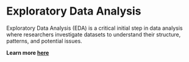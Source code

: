 # Exploratory Data Analysis

Exploratory Data Analysis (EDA) is a critical initial step in data analysis where researchers investigate datasets to understand their structure, patterns, and potential issues.

**Learn more [here](./Exploratory_Data_Analysis.ipynb)**

